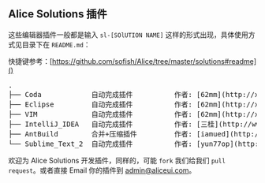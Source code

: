 ## Alice Solutions 插件

这些编辑器插件一般都是输入 `sl-[SOlUTION NAME]` 这样的形式出现，具体使用方式见目录下在 `README.md`：

快捷键参考：[https://github.com/sofish/Alice/tree/master/solutions#readme]()

<pre>
.
├── Coda            自动完成插件          作者: [62mm](http://xinxin.li)          
├── Eclipse         自动完成插件          作者: [62mm](http://xinxin.li)
├── VIM             自动完成插件          作者: [62mm](http://xinxin.li) 
├── IntelliJ_IDEA   自动完成插件          作者: [三桂](http://www.cnblogs.com/aNd1coder)
├── AntBuild        合并+压缩插件         作者: [iamued](http://www.iamued.com)
└── Sublime_Text_2  自动完成插件          作者: [yun77op](http://devilalbum.com/)
</pre>

    
欢迎为 Alice Solutions 开发插件，同样的，可能 `fork` 我们给我们 `pull request`。或者直接 Email 你的插件到 [admin@aliceui.com](mailto:admin@aliceui.com)。